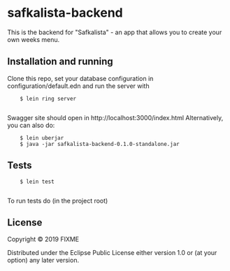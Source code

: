 # safkalista-backend

This is the backend for "Safkalista" - an app that allows you to create your own weeks menu. 


## Installation and running
Clone this repo, set your database configuration in configuration/default.edn and run the server with
  
```
    $ lein ring server
    
```
Swagger site should open in http://localhost:3000/index.html
Alternatively, you can also do:

```
    $ lein uberjar
    $ java -jar safkalista-backend-0.1.0-standalone.jar
```

## Tests 

```
    $ lein test
    
```

To run tests do (in the project root)

## License


Copyright © 2019 FIXME

Distributed under the Eclipse Public License either version 1.0 or (at
your option) any later version.
